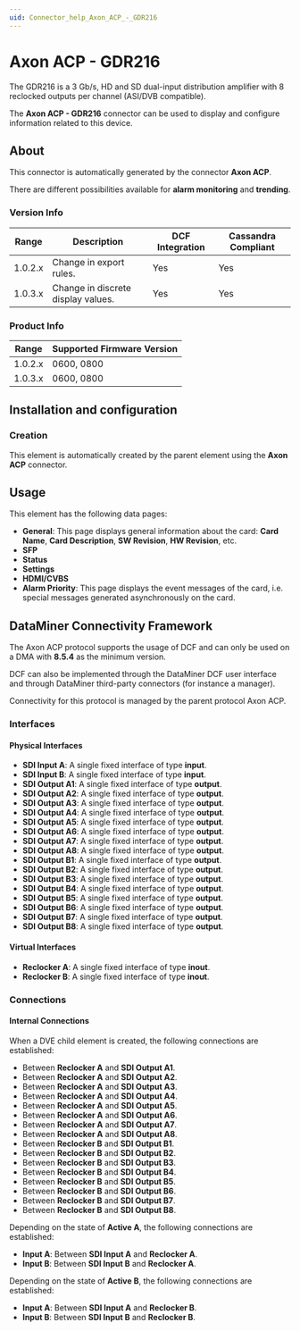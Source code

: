 ```yaml
---
uid: Connector_help_Axon_ACP_-_GDR216
---
```


# Axon ACP - GDR216

The GDR216 is a 3 Gb/s, HD and SD dual-input distribution amplifier with 8 reclocked outputs per channel (ASI/DVB compatible).

The **Axon ACP - GDR216** connector can be used to display and configure information related to this device.

## About

This connector is automatically generated by the connector **Axon ACP**.

There are different possibilities available for **alarm monitoring** and **trending**.

### Version Info

| **Range** | **Description**                    | **DCF Integration** | **Cassandra Compliant** |
|------------------|------------------------------------|---------------------|-------------------------|
| 1.0.2.x          | Change in export rules.            | Yes                 | Yes                     |
| 1.0.3.x          | Change in discrete display values. | Yes                 | Yes                     |

### Product Info

| Range | Supported Firmware Version |
|------------------|-----------------------------|
| 1.0.2.x          | 0600, 0800                  |
| 1.0.3.x          | 0600, 0800                  |

## Installation and configuration

### Creation

This element is automatically created by the parent element using the **Axon ACP** connector.

## Usage

This element has the following data pages:

- **General**: This page displays general information about the card: **Card Name**, **Card Description**, **SW Revision**, **HW Revision**, etc.
- **SFP**
- **Status**
- **Settings**
- **HDMI/CVBS**
- **Alarm Priority**: This page displays the event messages of the card, i.e. special messages generated asynchronously on the card.

## DataMiner Connectivity Framework

The Axon ACP protocol supports the usage of DCF and can only be used on a DMA with **8.5.4** as the minimum version.

DCF can also be implemented through the DataMiner DCF user interface and through DataMiner third-party connectors (for instance a manager).

Connectivity for this protocol is managed by the parent protocol Axon ACP.

### Interfaces

#### Physical Interfaces

- **SDI Input A**: A single fixed interface of type **input**.
- **SDI Input B**: A single fixed interface of type **input**.
- **SDI Output A1**: A single fixed interface of type **output**.
- **SDI Output A2**: A single fixed interface of type **output**.
- **SDI Output A3**: A single fixed interface of type **output**.
- **SDI Output A4**: A single fixed interface of type **output**.
- **SDI Output A5**: A single fixed interface of type **output**.
- **SDI Output A6**: A single fixed interface of type **output**.
- **SDI Output A7**: A single fixed interface of type **output**.
- **SDI Output A8**: A single fixed interface of type **output**.
- **SDI Output B1**: A single fixed interface of type **output**.
- **SDI Output B2**: A single fixed interface of type **output**.
- **SDI Output B3**: A single fixed interface of type **output**.
- **SDI Output B4**: A single fixed interface of type **output**.
- **SDI Output B5**: A single fixed interface of type **output**.
- **SDI Output B6**: A single fixed interface of type **output**.
- **SDI Output B7**: A single fixed interface of type **output**.
- **SDI Output B8**: A single fixed interface of type **output**.

#### Virtual Interfaces

- **Reclocker A**: A single fixed interface of type **inout**.
- **Reclocker B**: A single fixed interface of type **inout**.

### Connections

#### Internal Connections

When a DVE child element is created, the following connections are established:

- Between **Reclocker A** and **SDI Output A1**.
- Between **Reclocker A** and **SDI Output A2**.
- Between **Reclocker A** and **SDI Output A3**.
- Between **Reclocker A** and **SDI Output A4**.
- Between **Reclocker A** and **SDI Output A5**.
- Between **Reclocker A** and **SDI Output A6**.
- Between **Reclocker A** and **SDI Output A7**.
- Between **Reclocker A** and **SDI Output A8**.
- Between **Reclocker B** and **SDI Output B1**.
- Between **Reclocker B** and **SDI Output B2**.
- Between **Reclocker B** and **SDI Output B3**.
- Between **Reclocker B** and **SDI Output B4**.
- Between **Reclocker B** and **SDI Output B5**.
- Between **Reclocker B** and **SDI Output B6**.
- Between **Reclocker B** and **SDI Output B7**.
- Between **Reclocker B** and **SDI Output B8**.

Depending on the state of **Active A**, the following connections are established:

- **Input A**: Between **SDI Input A** and **Reclocker A**.
- **Input B**: Between **SDI Input B** and **Reclocker A**.

Depending on the state of **Active B**, the following connections are established:

- **Input A**: Between **SDI Input A** and **Reclocker B**.
- **Input B**: Between **SDI Input B** and **Reclocker B**.
